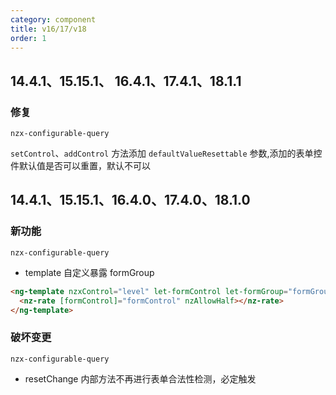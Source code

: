 ```yaml
---
category: component
title: v16/17/v18
order: 1
---
```


## 14.4.1、15.15.1、 16.4.1、17.4.1、18.1.1

### 修复

`nzx-configurable-query`

`setControl`、`addControl` 方法添加 `defaultValueResettable` 参数,添加的表单控件默认值是否可以重置，默认不可以

## 14.4.1、15.15.1、16.4.0、17.4.0、18.1.0

### 新功能

`nzx-configurable-query`

- template 自定义暴露 formGroup

```html
<ng-template nzxControl="level" let-formControl let-formGroup="formGroup">
  <nz-rate [formControl]="formControl" nzAllowHalf></nz-rate>
</ng-template>
```

### 破坏变更

`nzx-configurable-query`

- resetChange 内部方法不再进行表单合法性检测，必定触发
